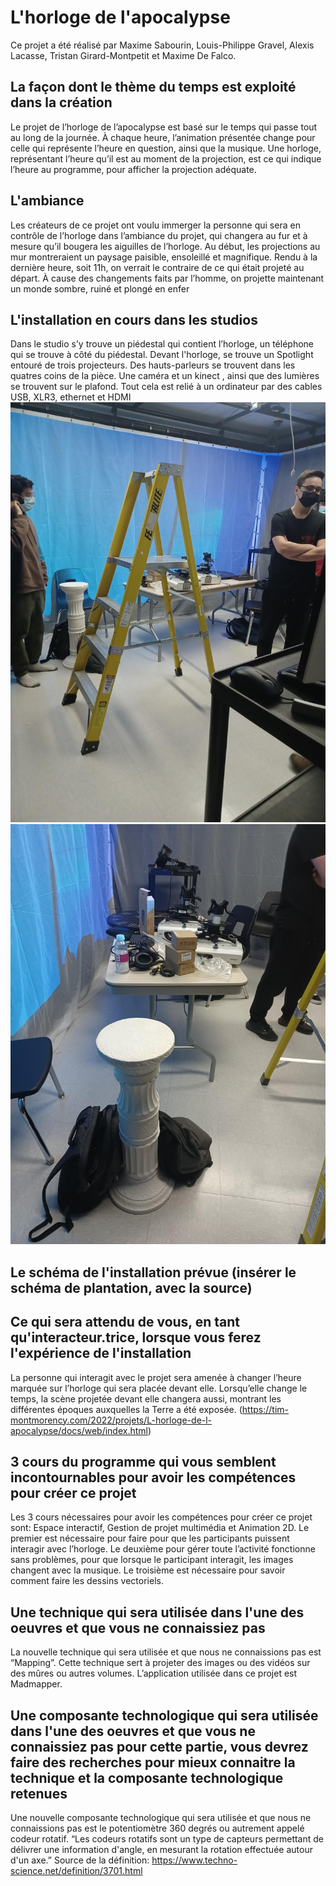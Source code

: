 # L'horloge de l'apocalypse

Ce projet a été réalisé par Maxime Sabourin, Louis-Philippe Gravel, Alexis Lacasse, Tristan Girard-Montpetit et Maxime De Falco.


## La façon dont le thème du temps est exploité dans la création

Le projet de l’horloge de l’apocalypse est basé sur le temps qui passe tout au long de la journée. À chaque heure, l’animation présentée change pour celle qui représente l’heure en question, ainsi que la musique. Une horloge, représentant l’heure qu’il est au moment de la projection, est ce qui indique l’heure au programme, pour afficher la projection adéquate.


## L'ambiance

Les créateurs de ce projet ont voulu immerger la personne qui sera en contrôle de l’horloge dans l’ambiance du projet, qui changera au fur et à mesure qu’il bougera les aiguilles de l’horloge. Au début, les projections au mur montreraient un paysage paisible, ensoleillé et magnifique. Rendu à la dernière heure, soit 11h, on verrait le contraire de ce qui était projeté au départ. À cause des changements faits par l’homme, on projette maintenant un monde sombre, ruiné et plongé en enfer

## L'installation en cours dans les studios

Dans le studio s’y trouve un piédestal qui contient l’horloge, un téléphone qui se trouve à côté du piédestal. Devant l'horloge, se trouve un Spotlight entouré de trois projecteurs. Des hauts-parleurs se trouvent dans les quatres coins de la pièce. Une caméra et un kinect , ainsi que des lumières se trouvent sur le plafond. Tout cela est relié à un ordinateur par des cables USB, XLR3, ethernet et HDMI
![installation](/media/installation_echelle_milieu.png)
![table](/media/installation_table_pilier.png)

## Le schéma de l'installation prévue (insérer le schéma de plantation, avec la source)

## Ce qui sera attendu de vous, en tant qu'interacteur.trice, lorsque vous ferez l'expérience de l'installation

La personne qui interagit avec le projet sera amenée à changer l’heure marquée sur l’horloge qui sera placée devant elle.  Lorsqu’elle change le temps, la scène projetée devant elle changera aussi, montrant les différentes époques auxquelles la Terre a été exposée. 
(https://tim-montmorency.com/2022/projets/L-horloge-de-l-apocalypse/docs/web/index.html) 


## 3 cours du programme qui vous semblent incontournables pour avoir les compétences pour créer ce projet

Les 3 cours nécessaires pour avoir les compétences pour créer ce projet sont: Espace interactif, Gestion de projet multimédia et Animation 2D. Le premier est nécessaire pour faire pour que les participants puissent interagir avec l’horloge. Le deuxième pour gérer toute l’activité fonctionne sans problèmes, pour que lorsque le participant interagit, les images changent avec la musique. Le troisième est nécessaire pour savoir comment faire les dessins vectoriels.  


## Une technique qui sera utilisée dans l'une des oeuvres et que vous ne connaissiez pas

La nouvelle technique qui sera utilisée et que nous ne connaissions pas est “Mapping”. Cette technique sert à projeter des images ou des vidéos sur des mûres ou autres volumes. L’application utilisée dans ce projet est Madmapper. 

## Une composante technologique qui sera utilisée dans l'une des oeuvres et que vous ne connaissiez pas pour cette partie, vous devrez faire des recherches pour mieux connaitre la technique et la composante technologique retenues

Une nouvelle composante technologique qui sera utilisée et que nous ne connaissions pas est le potentiomètre 360 degrés ou autrement appelé codeur rotatif. “Les codeurs rotatifs sont un type de capteurs permettant de délivrer une information d'angle, en mesurant la rotation effectuée autour d'un axe.”
Source de la définition: https://www.techno-science.net/definition/3701.html




